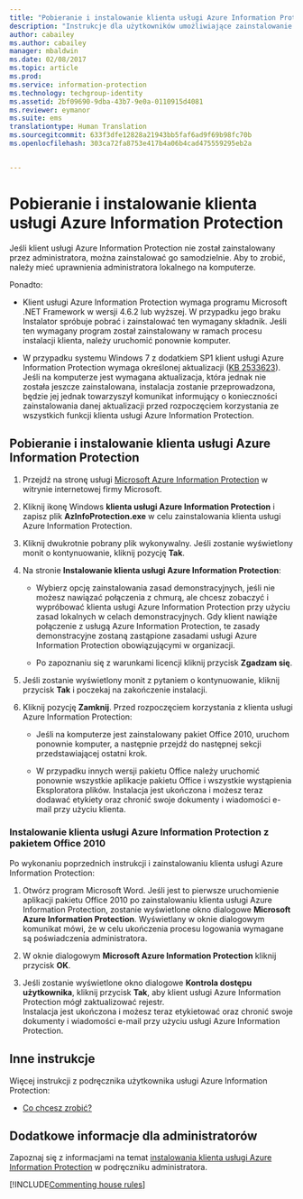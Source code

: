 ```yaml
---
title: "Pobieranie i instalowanie klienta usługi Azure Information Protection | Azure Information Protection"
description: "Instrukcje dla użytkowników umożliwiające zainstalowanie klienta usługi Azure Information Protection dla systemu Windows w celu umożliwienia klasyfikowania i ochrony dokumentów oraz wiadomości e-mail."
author: cabailey
ms.author: cabailey
manager: mbaldwin
ms.date: 02/08/2017
ms.topic: article
ms.prod: 
ms.service: information-protection
ms.technology: techgroup-identity
ms.assetid: 2bf09690-9dba-43b7-9e0a-0110915d4081
ms.reviewer: eymanor
ms.suite: ems
translationtype: Human Translation
ms.sourcegitcommit: 633f3dfe12828a21943bb5faf6ad9f69b98fc70b
ms.openlocfilehash: 303ca72fa8753e417b4a06b4cad475559295eb2a


---
```


# <a name="download-and-install-the-azure-information-protection-client"></a>Pobieranie i instalowanie klienta usługi Azure Information Protection

Jeśli klient usługi Azure Information Protection nie został zainstalowany przez administratora, można zainstalować go samodzielnie. Aby to zrobić, należy mieć uprawnienia administratora lokalnego na komputerze. 

Ponadto:

- Klient usługi Azure Information Protection wymaga programu Microsoft .NET Framework w wersji 4.6.2 lub wyższej. W przypadku jego braku Instalator spróbuje pobrać i zainstalować ten wymagany składnik. Jeśli ten wymagany program został zainstalowany w ramach procesu instalacji klienta, należy uruchomić ponownie komputer.

- W przypadku systemu Windows 7 z dodatkiem SP1 klient usługi Azure Information Protection wymaga określonej aktualizacji ([KB 2533623](https://support.microsoft.com/kb/2533623)). Jeśli na komputerze jest wymagana aktualizacja, która jednak nie została jeszcze zainstalowana, instalacja zostanie przeprowadzona, będzie jej jednak towarzyszył komunikat informujący o konieczności zainstalowania danej aktualizacji przed rozpoczęciem korzystania ze wszystkich funkcji klienta usługi Azure Information Protection. 

## <a name="to-download-and-install-the-azure-information-protection-client"></a>Pobieranie i instalowanie klienta usługi Azure Information Protection    

1.  Przejdź na stronę usługi [Microsoft Azure Information Protection](https://go.microsoft.com/fwlink/?LinkId=303970) w witrynie internetowej firmy Microsoft.    
2. Kliknij ikonę Windows **klienta usługi Azure Information Protection** i zapisz plik **AzInfoProtection.exe** w celu zainstalowania klienta usługi Azure Information Protection.     

2. Kliknij dwukrotnie pobrany plik wykonywalny. Jeśli zostanie wyświetlony monit o kontynuowanie, kliknij pozycję **Tak**.    

3. Na stronie **Instalowanie klienta usługi Azure Information Protection**:     
    - Wybierz opcję zainstalowania zasad demonstracyjnych, jeśli nie możesz nawiązać połączenia z chmurą, ale chcesz zobaczyć i wypróbować klienta usługi Azure Information Protection przy użyciu zasad lokalnych w celach demonstracyjnych. Gdy klient nawiąże połączenie z usługą Azure Information Protection, te zasady demonstracyjne zostaną zastąpione zasadami usługi Azure Information Protection obowiązującymi w organizacji.    

    - Po zapoznaniu się z warunkami licencji kliknij przycisk **Zgadzam się**.    

4. Jeśli zostanie wyświetlony monit z pytaniem o kontynuowanie, kliknij przycisk **Tak** i poczekaj na zakończenie instalacji.    

3. Kliknij pozycję **Zamknij**. Przed rozpoczęciem korzystania z klienta usługi Azure Information Protection:    

    - Jeśli na komputerze jest zainstalowany pakiet Office 2010, uruchom ponownie komputer, a następnie przejdź do następnej sekcji przedstawiającej ostatni krok.    
        
    - W przypadku innych wersji pakietu Office należy uruchomić ponownie wszystkie aplikacje pakietu Office i wszystkie wystąpienia Eksploratora plików. Instalacja jest ukończona i możesz teraz dodawać etykiety oraz chronić swoje dokumenty i wiadomości e-mail przy użyciu klienta.    

### <a name="installing-the-azure-information-protection-client-with-office-2010"></a>Instalowanie klienta usługi Azure Information Protection z pakietem Office 2010    
Po wykonaniu poprzednich instrukcji i zainstalowaniu klienta usługi Azure Information Protection:    

1. Otwórz program Microsoft Word. Jeśli jest to pierwsze uruchomienie aplikacji pakietu Office 2010 po zainstalowaniu klienta usługi Azure Information Protection, zostanie wyświetlone okno dialogowe **Microsoft Azure Information Protection**. Wyświetlany w oknie dialogowym komunikat mówi, że w celu ukończenia procesu logowania wymagane są poświadczenia administratora.

2. W oknie dialogowym **Microsoft Azure Information Protection** kliknij przycisk **OK**.

3. Jeśli zostanie wyświetlone okno dialogowe **Kontrola dostępu użytkownika**, kliknij przycisk **Tak**, aby klient usługi Azure Information Protection mógł zaktualizować rejestr.   
Instalacja jest ukończona i możesz teraz etykietować oraz chronić swoje dokumenty i wiadomości e-mail przy użyciu usługi Azure Information Protection.

## <a name="other-instructions"></a>Inne instrukcje    
Więcej instrukcji z podręcznika użytkownika usługi Azure Information Protection:

- [Co chcesz zrobić?](client-user-guide.md#what-do-you-want-to-do)

## <a name="additional-information-for-administrators"></a>Dodatkowe informacje dla administratorów    
Zapoznaj się z informacjami na temat [instalowania klienta usługi Azure Information Protection](client-admin-guide.md#how-to-install-the-azure-information-protection-client-for-users) w podręczniku administratora.
 

[!INCLUDE[Commenting house rules](../includes/houserules.md)]  



<!--HONumber=Feb17_HO2-->


